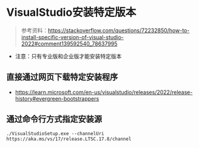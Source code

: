 # VisualStudio安装特定版本

> 参考资料：<https://stackoverflow.com/questions/72232850/how-to-install-specific-version-of-visual-studio-2022#comment139592540_78637995>

+ 注意：只有专业版和企业版才能安装特定版本

## 直接通过网页下载特定安装程序

+ <https://learn.microsoft.com/en-us/visualstudio/releases/2022/release-history#evergreen-bootstrappers>

## 通过命令行方式指定安装源

```shell
./VisualStudioSetup.exe --channelUri https://aka.ms/vs/17/release.LTSC.17.8/channel
```
